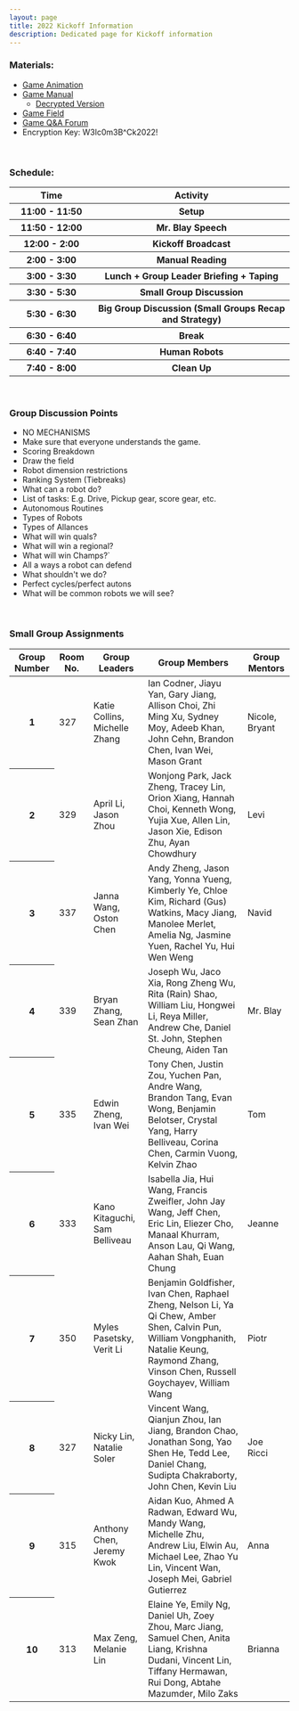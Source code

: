 ```yaml
---
layout: page
title: 2022 Kickoff Information
description: Dedicated page for Kickoff information
---
```


### Materials:
* [Game Animation](https://www.youtube.com/watch?v=LgniEjI9cCM)
* [Game Manual](https://firstfrc.blob.core.windows.net/frc2022/Manual/2022FRCGameManual.pdf)
  * [Decrypted Version](https://stuypulse.nyc3.cdn.digitaloceanspaces.com/site/pdf/2022FRCGameManual-unlocked.pdf)
* [Game Field](https://www.firstinspires.org/robotics/frc/playing-field)
* [Game Q&A Forum](https://frc-qa.firstinspires.org/)
* Encryption Key: W3lc0m3B^Ck2022!

&nbsp;

### Schedule:
<table class="table table-striped">
  <colgroup>
    <col span="1" style="width:30%">
    <col span="1" style="width:70%">
  </colgroup>
  <thead>
    <tr>
      <th scope="col"> Time </th>
      <th scope="col"> Activity </th>
    </tr>
  </thead>
  <tbody>
  <tr>
    <th scope="row" style=""> 11:00 - 11:50  </th>
    <th scope="row"> Setup </th>
  </tr>
  <tr>
    <th scope="row"> 11:50 - 12:00 </th>
    <th scope="row"> Mr. Blay Speech </th>
  </tr>
  <tr>
    <th scope="row"> 12:00 - 2:00 </th>
    <th scope="row"> Kickoff Broadcast </th>
  </tr>
  <tr>
    <th scope="row"> 2:00 - 3:00 </th>
    <th scope="row"> Manual Reading </th>
  </tr>
  <tr>
    <th scope="row"> 3:00 - 3:30 </th>
    <th scope="row"> Lunch + Group Leader Briefing + Taping </th>
  </tr>
  <tr>
    <th scope="row"> 3:30 - 5:30 </th>
    <th scope="row"> Small Group Discussion </th>
  </tr>
  <tr>
    <th scope="row"> 5:30 - 6:30 </th>
    <th scope="row"> Big Group Discussion (Small Groups Recap and Strategy) </th>
  </tr>
  <tr>
    <th scope="row"> 6:30 - 6:40 </th>
    <th scope="row"> Break </th>
  </tr>
  <tr>
    <th scope="row"> 6:40 - 7:40 </th>
    <th scope="row"> Human Robots </th>
  </tr>
  <tr>
    <th scope="row"> 7:40 - 8:00 </th>
    <th scope="row"> Clean Up </th>
  </tr>
  </tbody>
</table>

&nbsp;

### Group Discussion Points
* NO MECHANISMS
* Make sure that everyone understands the game.
* Scoring Breakdown
* Draw the field
* Robot dimension restrictions
* Ranking System (Tiebreaks)
* What can a robot do?
* List of tasks: E.g. Drive, Pickup gear, score gear, etc.
* Autonomous Routines
* Types of Robots
* Types of Allances
* What will win quals?
* What will win a regional?
* What will win Champs?`
* All a ways a robot can defend
* What shouldn't we do?
* Perfect cycles/perfect autons
* What will be common robots we will see?

&nbsp;

### Small Group Assignments

<table class="table table-striped">
  <thead>
    <tr>
      <th scope="col"> Group Number </th>
      <th scope="col"> Room No. </th>
      <th scope="col"> Group Leaders </th>
      <th scope="col"> Group Members </th>
      <th scope="col"> Group Mentors </th>
    </tr>
  </thead>
  <tbody>
  <tr>
    <th scope="row"> 1 </th>
    <td> 327 </td>
    <td> Katie Collins, Michelle Zhang </td>
    <td> Ian Codner, Jiayu Yan, Gary Jiang, Allison Choi, Zhi Ming Xu, Sydney Moy, Adeeb Khan, John Cehn, Brandon Chen, Ivan Wei, Mason Grant </td>
    <td> Nicole, Bryant </td>
  </tr>
  <tr>
    <th scope="row"> 2 </th>
    <td> 329 </td>
    <td> April Li, Jason Zhou </td>
    <td> Wonjong Park, Jack Zheng, Tracey Lin, Orion Xiang, Hannah Choi, Kenneth Wong, Yujia Xue, Allen Lin, Jason Xie, Edison Zhu, Ayan Chowdhury </td>
    <td> Levi </td>
  </tr>
  <tr>
    <th scope="row"> 3 </th>
    <td> 337 </td>
    <td> Janna Wang, Oston Chen </td>
    <td> Andy Zheng, Jason Yang, Yonna Yueng, Kimberly Ye, Chloe Kim, Richard (Gus) Watkins, Macy Jiang, Manolee Merlet, Amelia Ng, Jasmine Yuen, Rachel Yu, Hui Wen Weng </td>
    <td> Navid </td>
  </tr>
  <tr>
    <th scope="row"> 4 </th>
    <td> 339 </td>
    <td> Bryan Zhang, Sean Zhan </td>
    <td> Joseph Wu, Jaco Xia, Rong Zheng Wu, Rita (Rain) Shao, William Liu, Hongwei Li, Reya Miller, Andrew Che, Daniel St. John, Stephen Cheung, Aiden Tan </td>
    <td> Mr. Blay </td>
  </tr>
  <tr>
    <th scope="row"> 5 </th>
    <td> 335 </td>
    <td> Edwin Zheng, Ivan Wei </td>
    <td> Tony Chen, Justin Zou, Yuchen Pan, Andre Wang, Brandon Tang, Evan Wong, Benjamin Belotser, Crystal Yang, Harry Belliveau, Corina Chen, Carmin Vuong, Kelvin Zhao </td>
    <td> Tom </td>
  </tr>
  <tr>
    <th scope="row"> 6 </th>
    <td> 333 </td>
    <td> Kano Kitaguchi, Sam Belliveau </td>
    <td> Isabella Jia, Hui Wang, Francis Zweifler, John Jay Wang, Jeff Chen, Eric Lin, Eliezer Cho, Manaal Khurram, Anson Lau, Qi Wang, Aahan Shah, Euan Chung </td>
    <td> Jeanne </td>
  </tr>
  <tr>
    <th scope="row"> 7 </th>
    <td> 350 </td>
    <td> Myles Pasetsky, Verit Li </td>
    <td> Benjamin Goldfisher, Ivan Chen, Raphael Zheng, Nelson Li, Ya Qi Chew, Amber Shen, Calvin Pun, William Vongphanith, Natalie Keung, Raymond Zhang, Vinson Chen, Russell Goychayev, William Wang </td>
    <td> Piotr </td>
  </tr>
  <tr>
    <th scope="row"> 8 </th>
    <td> 327 </td>
    <td> Nicky Lin, Natalie Soler </td>
    <td> Vincent Wang, Qianjun Zhou, Ian Jiang, Brandon Chao, Jonathan Song, Yao Shen He, Tedd Lee, Daniel Chang, Sudipta Chakraborty, John Chen, Kevin Liu </td>
    <td> Joe Ricci </td>
  </tr>
  <tr>
    <th scope="row"> 9 </th>
    <td> 315 </td>
    <td> Anthony Chen, Jeremy Kwok  </td>
    <td> Aidan Kuo, Ahmed A Radwan, Edward Wu, Mandy Wang, Michelle Zhu, Andrew Liu, Elwin Au, Michael Lee, Zhao Yu Lin, Vincent Wan, Joseph Mei, Gabriel Gutierrez </td>
    <td> Anna </td>
  </tr>
  <tr>
    <th scope="row"> 10 </th>
    <td> 313 </td>
    <td> Max Zeng, Melanie Lin </td>
    <td> Elaine Ye, Emily Ng, Daniel Uh, Zoey Zhou, Marc Jiang, Samuel Chen, Anita Liang, Krishna Dudani, Vincent Lin, Tiffany Hermawan, Rui Dong, Abtahe Mazumder, Milo Zaks </td>
    <td> Brianna </td>
  </tr>
  </tbody>
</table>